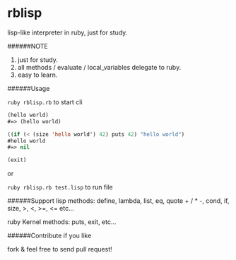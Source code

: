 rblisp
======

lisp-like interpreter in ruby, just for study.

######NOTE
1. just for study.
2. all methods / evaluate / local\_variables delegate to ruby.
3. easy to learn.

######Usage

`ruby rblisp.rb` to start cli

```lisp
(hello world) 
#=> (hello world)

((if (< (size 'hello world') 42) puts 42) "hello world")
#hello world
#=> nil

(exit)
```

or

`ruby rblisp.rb test.lisp` to run file

######Support
lisp methods: define, lambda, list, eq, quote + / * -, cond, if, size, >, <, >=, <= etc...

ruby Kernel methods: puts, exit, etc...

######Contribute
if you like

fork & feel free to send pull request!
